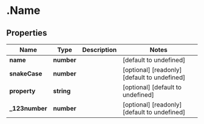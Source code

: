 # .Name

## Properties

|Name | Type | Description | Notes|
|------------ | ------------- | ------------- | -------------|
|**name** | **number** |  | [default to undefined]|
|**snakeCase** | **number** |  | [optional] [readonly] [default to undefined]|
|**property** | **string** |  | [optional] [default to undefined]|
|**_123number** | **number** |  | [optional] [readonly] [default to undefined]|




